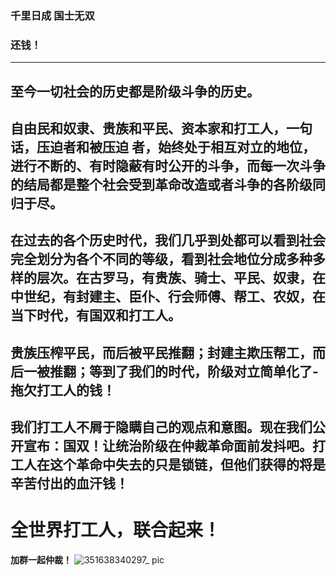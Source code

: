
### 千里日成 国士无双
### 还钱！
---
## 至今一切社会的历史都是阶级斗争的历史。
## 自由民和奴隶、贵族和平民、资本家和打工人，一句话，压迫者和被压迫 者，始终处于相互对立的地位，进行不断的、有时隐蔽有时公开的斗争，而每一次斗争的结局都是整个社会受到革命改造或者斗争的各阶级同归于尽。
## 在过去的各个历史时代，我们几乎到处都可以看到社会完全划分为各个不同的等级，看到社会地位分成多种多样的层次。在古罗马，有贵族、骑士、平民、奴隶，在中世纪，有封建主、臣仆、行会师傅、帮工、农奴，在当下时代，有国双和打工人。
   
## 贵族压榨平民，而后被平民推翻；封建主欺压帮工，而后一被推翻；等到了我们的时代，阶级对立简单化了-拖欠打工人的钱！
   
## 我们打工人不屑于隐瞒自己的观点和意图。现在我们公开宣布：国双！让统治阶级在仲裁革命面前发抖吧。打工人在这个革命中失去的只是锁链，但他们获得的将是辛苦付出的血汗钱！

# **全世界打工人，联合起来！**



**加群一起仲裁！**
![351638340297_ pic](https://user-images.githubusercontent.com/95394907/144352843-2001e940-6bd4-4675-a5fe-fe389f590fb3.jpg)
